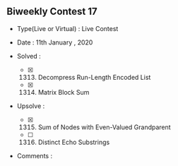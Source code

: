 ## Biweekly Contest 17

* Type(Live or Virtual) : Live Contest

* Date : 11th January , 2020

* Solved :

    * [X] 1313. Decompress Run-Length Encoded List
    * [X] 1314. Matrix Block Sum

* Upsolve :

    * [X] 1315. Sum of Nodes with Even-Valued Grandparent
    * [ ] 1316. Distinct Echo Substrings

* Comments :
